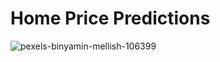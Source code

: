 # Home Price Predictions

![pexels-binyamin-mellish-106399](https://user-images.githubusercontent.com/75183667/191322617-3b4911b0-49a6-4bca-b624-8af45e9483b7.jpg)
